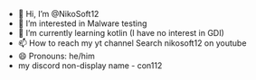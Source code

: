 - 👋 Hi, I’m @NikoSoft12
- 👀 I’m interested in Malware testing
- 🌱 I’m currently learning kotlin (I have no interest in GDI)
- 📫 How to reach my yt channel Search nikosoft12 on youtube
- 😄 Pronouns: he/him
- my discord non-display name - con112

<!---
NikoSoft12/NikoSoft12 is a ✨ special ✨ repository because its `README.md` (this file) appears on your GitHub profile.
You can click the Preview link to take a look at your changes.
--->
